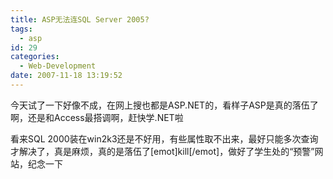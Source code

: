 ```yaml
---
title: ASP无法连SQL Server 2005?
tags:
  - asp
id: 29
categories:
  - Web-Development
date: 2007-11-18 13:19:52
---
```


今天试了一下好像不成，在网上搜也都是ASP.NET的，看样子ASP是真的落伍了啊，还是和Access最搭调啊，赶快学.NET啦

看来SQL 2000装在win2k3还是不好用，有些属性取不出来，最好只能多次查询才解决了，真是麻烦，真的是落伍了[emot]kill[/emot]，做好了学生处的&ldquo;预警&rdquo;网站，纪念一下